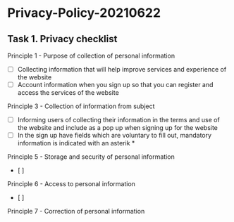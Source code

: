 # Privacy-Policy-20210622

## Task 1. Privacy checklist

Principle 1 - Purpose of collection of personal information
- [ ] Collecting information that will help improve services and experience of the website
- [ ] Account information when you sign up so that you can register and access the services of the website

Principle 3 - Collection of information from subject
- [ ] Informing users of collecting their information in the terms and use of the website and include as a pop up when signing up for the website
- [ ] In the sign up have fields which are voluntary to fill out, mandatory information is indicated with an asterik *

Principle 5 - Storage and security of personal information
- [ ]

Principle 6 - Access to personal information
- [ ]

Principle 7 - Correction of personal information

